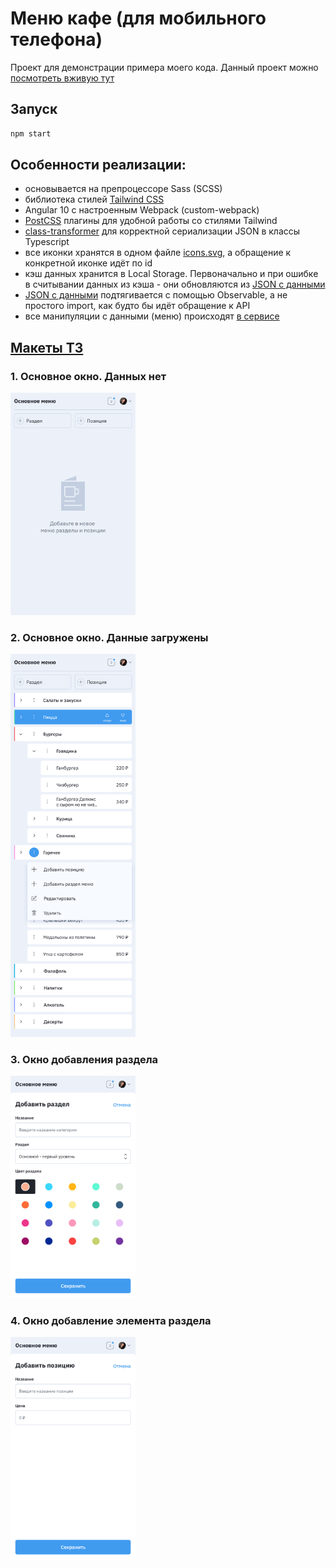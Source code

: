 # Меню кафе (для мобильного телефона)

Проект для демонстрации примера моего кода. Данный проект можно [посмотреть вживую тут](https://rabota-alexey.github.io/cafe-menu/)

## Запуск

```sh
npm start
```


## Особенности реализации:
- основывается на препроцессоре Sass (SCSS)
- библиотека стилей [Tailwind CSS](https://tailwindcss.com/)
- Angular 10 с настроенным Webpack (custom-webpack)
- [PostCSS](https://postcss.org/) плагины для удобной работы со стилями Tailwind
- [class-transformer](https://github.com/typestack/class-transformer#readme) для корректной сериализации JSON в классы Typescript
- все иконки хранятся в одном файле [icons.svg](src/assets/images/icons.svg), а обращение к конкретной иконке идёт по id
- кэш данных хранится в Local Storage. Первоначально и при ошибке в считывании данных из кэша - они обновляются из [JSON с данными](src/assets/menu.json)
- [JSON с данными](src/assets/menu.json) подтягивается с помощью Observable, а не простого import, как будто бы идёт обращение к API
- все манипуляции с данными (меню) происходят [в сервисе](src/services/menu.service.ts)


## [Макеты ТЗ](макет/ERP%20-%20menu.fig)

### 1. Основное окно. Данных нет
<img src="макет/Основное%20окно.%20Данных%20нет.png" width="200">


### 2. Основное окно. Данные загружены
<img src="макет/Основное%20окно.%20Данные%20загружены.png" width="200">


### 3. Окно добавления раздела
<img src="макет/Окно%20добавления%20раздела.png" width="200">


### 4. Окно добавление элемента раздела
<img src="макет/Окно%20добавление%20элемента%20раздела.png" width="200">
